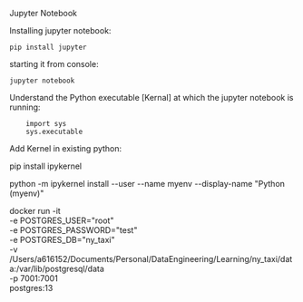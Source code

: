 Jupyter Notebook

Installing jupyter notebook:
    
    pip install jupyter

starting it from console:

    jupyter notebook

Understand the Python executable [Kernal] at which the jupyter notebook is running:

        import sys
        sys.executable

Add Kernel in existing python:

pip install ipykernel

python -m ipykernel install --user --name myenv --display-name "Python (myenv)"


docker run -it \
    -e POSTGRES_USER="root" \
    -e POSTGRES_PASSWORD="test" \
    -e POSTGRES_DB="ny_taxi" \
    -v /Users/a616152/Documents/Personal/DataEngineering/Learning/ny_taxi/data:/var/lib/postgresql/data \
    -p 7001:7001 \
    postgres:13